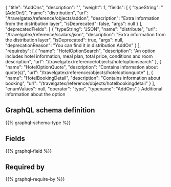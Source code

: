 {
  "title": "AddOns",
  "description": "",
  "weight": 1,
  "fields": [
    {
      "typeString": "[AddOn!]",
      "name": "distribution",
      "url": "/travelgatex/reference/objects/addon",
      "description": "Extra information from the distribution layer",
      "isDeprecated": false,
      "args": null
    }
  ],
  "deprecatedFields": [
    {
      "typeString": "JSON",
      "name": "distribute",
      "url": "/travelgatex/reference/scalars/json",
      "description": "Extra information from the distribution layer",
      "isDeprecated": true,
      "args": null,
      "deprecationReason": "You can find it in distribution AddOn"
    }
  ],
  "requireby": [
    {
      "name": "HotelOptionSearch",
      "description": "An option includes hotel information, meal plan, total price, conditions and room description",
      "url": "/travelgatex/reference/objects/hoteloptionsearch"
    },
    {
      "name": "HotelOptionQuote",
      "description": "Contains information about quote(s)",
      "url": "/travelgatex/reference/objects/hoteloptionquote"
    },
    {
      "name": "HotelBookingDetail",
      "description": "Contains information about booking",
      "url": "/travelgatex/reference/objects/hotelbookingdetail"
    }
  ],
  "enumValues": null,
  "operator": "type",
  "typename": "AddOns"
}
Additional information about the option
## GraphQL schema definition

{{% graphql-schema-type %}}

## Fields

{{% graphql-field %}}

## Required by

{{% graphql-require-by %}}
